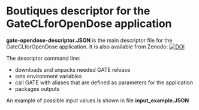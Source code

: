 # Boutiques descriptor for the GateCLforOpenDose application

**gate-opendose-descriptor.JSON** is the main descriptor file for the GateCLforOpenDose application. It is also available from Zenodo: [![DOI](https://zenodo.org/badge/DOI/10.5281/zenodo.2573071.svg)](https://doi.org/10.5281/zenodo.2573071)

The descriptor command line:
- downloads and unpacks needed GATE release
- sets environment variables
- call GATE with aliases that are defined as parameters for the application
- packages outputs

An example of possible input values is shown in file **input_example.JSON**

